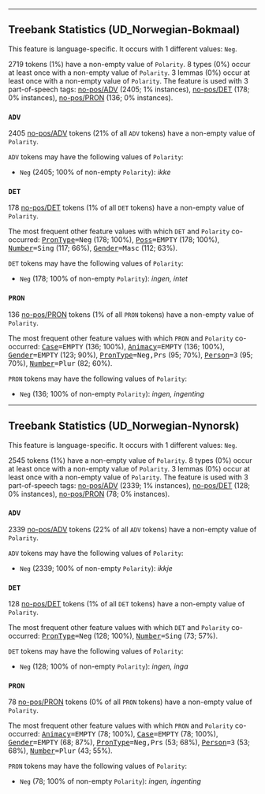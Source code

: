 

--------------------------------------------------------------------------------

## Treebank Statistics (UD_Norwegian-Bokmaal)

This feature is language-specific.
It occurs with 1 different values: `Neg`.

2719 tokens (1%) have a non-empty value of `Polarity`.
8 types (0%) occur at least once with a non-empty value of `Polarity`.
3 lemmas (0%) occur at least once with a non-empty value of `Polarity`.
The feature is used with 3 part-of-speech tags: [no-pos/ADV]() (2405; 1% instances), [no-pos/DET]() (178; 0% instances), [no-pos/PRON]() (136; 0% instances).

### `ADV`

2405 [no-pos/ADV]() tokens (21% of all `ADV` tokens) have a non-empty value of `Polarity`.

`ADV` tokens may have the following values of `Polarity`:

* `Neg` (2405; 100% of non-empty `Polarity`): <em>ikke</em>

### `DET`

178 [no-pos/DET]() tokens (1% of all `DET` tokens) have a non-empty value of `Polarity`.

The most frequent other feature values with which `DET` and `Polarity` co-occurred: <tt><a href="PronType.html">PronType</a>=Neg</tt> (178; 100%), <tt><a href="Poss.html">Poss</a>=EMPTY</tt> (178; 100%), <tt><a href="Number.html">Number</a>=Sing</tt> (117; 66%), <tt><a href="Gender.html">Gender</a>=Masc</tt> (112; 63%).

`DET` tokens may have the following values of `Polarity`:

* `Neg` (178; 100% of non-empty `Polarity`): <em>ingen, intet</em>

### `PRON`

136 [no-pos/PRON]() tokens (1% of all `PRON` tokens) have a non-empty value of `Polarity`.

The most frequent other feature values with which `PRON` and `Polarity` co-occurred: <tt><a href="Case.html">Case</a>=EMPTY</tt> (136; 100%), <tt><a href="Animacy.html">Animacy</a>=EMPTY</tt> (136; 100%), <tt><a href="Gender.html">Gender</a>=EMPTY</tt> (123; 90%), <tt><a href="PronType.html">PronType</a>=Neg,Prs</tt> (95; 70%), <tt><a href="Person.html">Person</a>=3</tt> (95; 70%), <tt><a href="Number.html">Number</a>=Plur</tt> (82; 60%).

`PRON` tokens may have the following values of `Polarity`:

* `Neg` (136; 100% of non-empty `Polarity`): <em>ingen, ingenting</em>



--------------------------------------------------------------------------------

## Treebank Statistics (UD_Norwegian-Nynorsk)

This feature is language-specific.
It occurs with 1 different values: `Neg`.

2545 tokens (1%) have a non-empty value of `Polarity`.
8 types (0%) occur at least once with a non-empty value of `Polarity`.
3 lemmas (0%) occur at least once with a non-empty value of `Polarity`.
The feature is used with 3 part-of-speech tags: [no-pos/ADV]() (2339; 1% instances), [no-pos/DET]() (128; 0% instances), [no-pos/PRON]() (78; 0% instances).

### `ADV`

2339 [no-pos/ADV]() tokens (22% of all `ADV` tokens) have a non-empty value of `Polarity`.

`ADV` tokens may have the following values of `Polarity`:

* `Neg` (2339; 100% of non-empty `Polarity`): <em>ikkje</em>

### `DET`

128 [no-pos/DET]() tokens (1% of all `DET` tokens) have a non-empty value of `Polarity`.

The most frequent other feature values with which `DET` and `Polarity` co-occurred: <tt><a href="PronType.html">PronType</a>=Neg</tt> (128; 100%), <tt><a href="Number.html">Number</a>=Sing</tt> (73; 57%).

`DET` tokens may have the following values of `Polarity`:

* `Neg` (128; 100% of non-empty `Polarity`): <em>ingen, inga</em>

### `PRON`

78 [no-pos/PRON]() tokens (0% of all `PRON` tokens) have a non-empty value of `Polarity`.

The most frequent other feature values with which `PRON` and `Polarity` co-occurred: <tt><a href="Animacy.html">Animacy</a>=EMPTY</tt> (78; 100%), <tt><a href="Case.html">Case</a>=EMPTY</tt> (78; 100%), <tt><a href="Gender.html">Gender</a>=EMPTY</tt> (68; 87%), <tt><a href="PronType.html">PronType</a>=Neg,Prs</tt> (53; 68%), <tt><a href="Person.html">Person</a>=3</tt> (53; 68%), <tt><a href="Number.html">Number</a>=Plur</tt> (43; 55%).

`PRON` tokens may have the following values of `Polarity`:

* `Neg` (78; 100% of non-empty `Polarity`): <em>ingen, ingenting</em>

